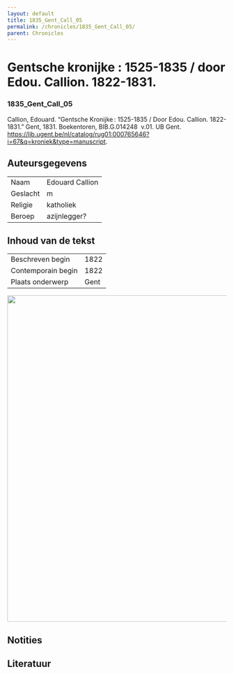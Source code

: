 ```yaml
---
layout: default
title: 1835_Gent_Call_05
permalink: /chronicles/1835_Gent_Call_05/
parent: Chronicles
--- 
```



# Gentsche kronijke : 1525-1835 / door Edou. Callion. 1822-1831. 

### 1835_Gent_Call_05 

Callion, Edouard. “Gentsche Kronijke : 1525-1835 / Door Edou. Callion. 1822-1831.” Gent, 1831. Boekentoren, BIB.G.014248  v.01. UB Gent. https://lib.ugent.be/nl/catalog/rug01:000765646?i=67&q=kroniek&type=manuscript. 

## Auteursgegevens 

| | | 
| --------------- | --------------- | 
| Naam | Edouard Callion | 
| Geslacht | m | 
| Religie | katholiek | 
| Beroep | azijnlegger? | 

## Inhoud van de tekst 

| | | 
| --------------- | --------------- | 
| Beschreven begin | 1822 | 
| Contemporain begin | 1822 | 
| Plaats onderwerp | Gent | 

[<img src="..\..\barplots_chronicles\1835_Gent_Call_05.jpg" width="750"/>](..\..\barplots_chronicles\1835_Gent_Call_05.jpg) 

## Notities 

## Literatuur 

